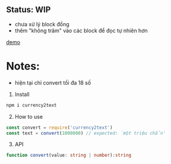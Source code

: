 ## Status: WIP
- chưa xử lý block đồng
- thêm "không trăm" vào các block để đọc tự nhiên hơn


[demo](https://dtanphat9388.github.io/opensources/currency2text/)

# Notes:
- hiện tại chỉ convert tối đa 18 số

1. Install

```sh
npm i currency2text
```

2. How to use

```js
const convert = require('currency2text')
const text = convert(1000000) // expected: `một triệu chẵn'
```

3. API
```ts
function convert(value: string | number):string
```
